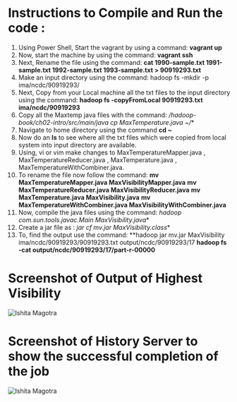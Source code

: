# Instructions to Compile and Run the code :

1. Using Power Shell, Start the vagrant by using a command: **vagrant up**
2. Now, start the machine by using the command: **vagrant ssh**
3. Next, Rename the file using the command: **cat 1990-sample.txt 1991-sample.txt 1992-sample.txt 1993-sample.txt > 90919293.txt**
4. Make an input directory using the command: hadoop fs -mkdir -p ima/ncdc/90919293/
5. Next, Copy from your Local machine all the txt files to the input directory using the command: **hadoop fs -copyFromLocal 90919293.txt ima/ncdc/90919293**
6. Copy all the Maxtemp java files with the command: **/hadoop-book/ch02-intro/src/main/java cp MaxTemperature*.java ~/**
7. Navigate to home directory using the command **cd ~**
8. Now do an **ls** to see where all the txt files which were copied from local system into input directory are available. 
9. Using, vi or vim make changes to MaxTemperatureMapper.java , MaxTemperatureReducer.java , MaxTemperature.java , MaxTemperatureWithCombiner.java.
10. To rename the file now follow the command: **mv MaxTemperatureMapper.java MaxVisibilityMapper.java**
                                               **mv MaxTemperatureReducer.java MaxVisibilityReducer.java**
                                               **mv MaxTemperature.java MaxVisibility.java**
                                               **mv MaxTemperatureWithCombiner.java MaxVisibilityWithCombiner.java**
11. Now, compile the java files using the command: **hadoop com.sun.tools.javac.Main MaxVisibility*.java**
12. Create a jar file as : **jar cf mv.jar MaxVisibility*.class**
13. To, find the output use the command: **hadoop jar mv.jar MaxVisibility ima/ncdc/90919293/90919293.txt output/ncdc/90919293/17
                                         **hadoop fs -cat output/ncdc/90919293/17/part-r-00000**
                                         
                                         

# Screenshot of Output of Highest Visibility
![Ishita Magotra](https://github.com/illinoistech-itm/imagotra/blob/master/ITMD521/Week-05/item-one/output.JPG)







# Screenshot of History Server to show the successful completion of the job
![Ishita Magotra](https://github.com/illinoistech-itm/imagotra/blob/master/ITMD521/Week-05/item-one/localhost%201.JPG)
